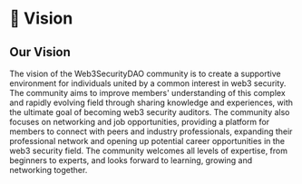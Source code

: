 # 🔭 Vision

## Our Vision

The vision of the Web3SecurityDAO community is to create a supportive environment for individuals united by a common interest in web3 security. The community aims to improve members' understanding of this complex and rapidly evolving field through sharing knowledge and experiences, with the ultimate goal of becoming web3 security auditors. The community also focuses on networking and job opportunities, providing a platform for members to connect with peers and industry professionals, expanding their professional network and opening up potential career opportunities in the web3 security field. The community welcomes all levels of expertise, from beginners to experts, and looks forward to learning, growing and networking together.
